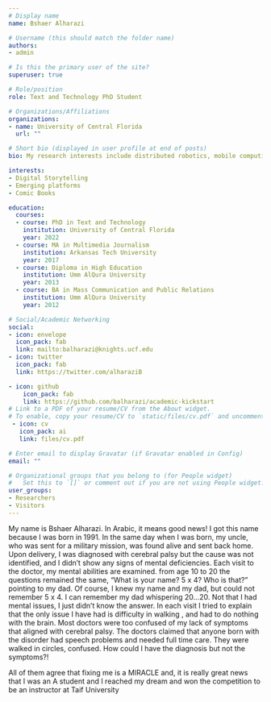 ```yaml
---
# Display name
name: Bshaer Alharazi

# Username (this should match the folder name)
authors:
- admin

# Is this the primary user of the site?
superuser: true

# Role/position
role: Text and Technology PhD Student

# Organizations/Affiliations
organizations:
- name: University of Central Florida
  url: ""

# Short bio (displayed in user profile at end of posts)
bio: My research interests include distributed robotics, mobile computing and programmable matter.

interests:
- Digital Storytelling
- Emerging platforms
- Comic Books

education:
  courses:
  - course: PhD in Text and Technology
    institution: University of Central Florida
    year: 2022
  - course: MA in Multimedia Journalism
    institution: Arkansas Tech University
    year: 2017
  - course: Diploma in High Education
    institution: Umm AlQura University
    year: 2013
  - course: BA in Mass Communication and Public Relations
    institution: Umm AlQura University
    year: 2012

# Social/Academic Networking
social:
- icon: envelope
  icon_pack: fab
  link: mailto:balharazi@knights.ucf.edu
- icon: twitter
  icon_pack: fab
  link: https://twitter.com/alharaziB

- icon: github
    icon_pack: fab
    link: https://github.com/balharazi/academic-kickstart
# Link to a PDF of your resume/CV from the About widget.
# To enable, copy your resume/CV to `static/files/cv.pdf` and uncomment the lines below.  
 - icon: cv
   icon_pack: ai
   link: files/cv.pdf

# Enter email to display Gravatar (if Gravatar enabled in Config)
email: ""

# Organizational groups that you belong to (for People widget)
#   Set this to `[]` or comment out if you are not using People widget.  
user_groups:
- Researchers
- Visitors
---
```


My name is Bshaer Alharazi. In Arabic, it means good news! I got this name because I was born in 1991. In the same day when I was born, my uncle, who was sent for a military mission, was found alive and sent back home. Upon delivery, I was diagnosed with cerebral palsy but the cause was not identified, and I didn’t show any signs of mental deficiencies.
Each visit to the doctor, my mental abilities are examined. from age 10 to 20 the questions remained the same, “What is your name? 5 x 4? Who is that?” pointing to my dad. Of course, I knew my name and my dad, but could not remember 5 x 4. I can remember my dad whispering 20…20. Not that I had mental issues, I just didn’t know the answer. In each visit I tried to explain that the only issue I have had is difficulty in walking , and had to do nothing with the brain. Most doctors were too confused of my lack of symptoms that aligned with cerebral palsy. The doctors claimed that anyone born with the disorder had speech problems and needed full time care. They were walked in circles, confused. How could I have the diagnosis but not the symptoms?!

All of them agree that fixing me is a MIRACLE and, it is really great news that I was an A student and I reached my dream and won the competition to be an instructor at Taif University   
